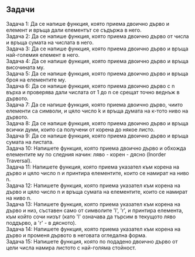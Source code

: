 ## Задачи

Задача 1: Да се напише функция, която приема двоично дърво и елемент и връща дали елементът се съдържа в него.<br />
Задача 2: Да се напише функция, която приема двоично дърво от числа и връща сумата на числата в него.<br />
Задача 3: Да се напише функция, която приема двоично дърво и връща най-големия елемент в него.<br />
Задача 4: Да се напише функция, която приема двоично дърво и връща височината му.<br />
Задача 5: Да се напише функция, която приема двоично дърво и връща броя на елементите му.<br />
Задача 6: Да се напише функция, която приема двоично дърво с n върха и проверява дали числата от 1 до n се срещат точно веднъж в дървото.<br />
Задача 7: Да се напише функция, която приема двоично дърво, чиито елементи са символи, и цяло число k и връща думата на к-тото ниво на дървото.<br />
Задача 8: Да се напише функция, която приема двоично дърво и връща всички думи, които са получени от корена до някое листо.<br />
Задача 9: Да се напише функция, която приема двоично дърво и връща сумата на листата.<br />
Задача 10: Напишете функция, която приема двоично дърво и обхожда елементите му по следния начин: ляво - корен - дясно (Inorder Traversal).<br />
Задача 11: Напишете функция, която приема указател към корена на дърво и цяло число n и принтира елементите, които се намират на ниво n.<br />
Задача 12: Напишете функция, която приема указател към корена на дърво и цяло число n и връща сумата на елементите, които се намират на ниво n.<br />
Задача 13: Напишете функция, която приема указател към корена на дърво и низ, съставен само от символите 'l', 'r', и принтира елемента, към който сочи низът (като 'l' означава дa търсим в текущото ляво поддърво, а 'r' - в дясното).<br />
Задача 14: Напишете функция, която приема указател към корена на дърво и променя дървото в неговата огледална форма.<br />
Задача 15: Напишете функция, която по подадено двоично дърво от цели числа намира листото с най-голяма стойност.
